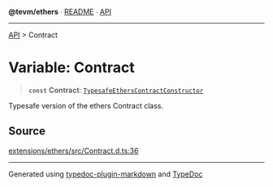 **@tevm/ethers** ∙ [README](../README.md) ∙ [API](../API.md)

***

[API](../API.md) > Contract

# Variable: Contract

> **`const`** **Contract**: [`TypesafeEthersContractConstructor`](../type-aliases/TypesafeEthersContractConstructor.md)

Typesafe version of the ethers Contract class.

## Source

[extensions/ethers/src/Contract.d.ts:36](https://github.com/evmts/tevm-monorepo/blob/main/extensions/ethers/src/Contract.d.ts#L36)

***
Generated using [typedoc-plugin-markdown](https://www.npmjs.com/package/typedoc-plugin-markdown) and [TypeDoc](https://typedoc.org/)
